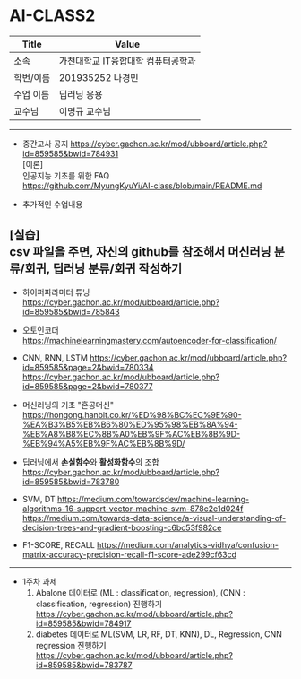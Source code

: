 # AI-CLASS2  

| Title                                      | Value                                                           |
|-------------------------------------------|------------------------------------------------------------------|
| 소속                                      | 가천대학교 IT융합대학 컴퓨터공학과                                |
| 학번/이름                                 | 201935252 나경민                                                |
| 수업 이름                                 | 딥러닝 응용                                                     |
| 교수님                                    | 이명규 교수님                                                   |

---
- 중간고사 공지  https://cyber.gachon.ac.kr/mod/ubboard/article.php?id=859585&bwid=784931  
  [이론]  
인공지능 기초를 위한 FAQ  
https://github.com/MyungKyuYi/AI-class/blob/main/README.md  
+ 추가적인 수업내용
  
[실습]  
csv 파일을 주면, 자신의 github를 참조해서 머신러닝 분류/회귀, 딥러닝 분류/회귀 작성하기  
---

- 하이퍼파라미터 튜닝  
  https://cyber.gachon.ac.kr/mod/ubboard/article.php?id=859585&bwid=785843

- 오토인코더  
  https://machinelearningmastery.com/autoencoder-for-classification/

- CNN, RNN, LSTM
  https://cyber.gachon.ac.kr/mod/ubboard/article.php?id=859585&page=2&bwid=780334  
  https://cyber.gachon.ac.kr/mod/ubboard/article.php?id=859585&page=2&bwid=780377
  
- 머신러닝의 기초 "혼공머신"  
  https://hongong.hanbit.co.kr/%ED%98%BC%EC%9E%90-%EA%B3%B5%EB%B6%80%ED%95%98%EB%8A%94-%EB%A8%B8%EC%8B%A0%EB%9F%AC%EB%8B%9D-%EB%94%A5%EB%9F%AC%EB%8B%9D/

- 딥러닝에서 **손실함수**와 **활성화함수**의 조합
  https://cyber.gachon.ac.kr/mod/ubboard/article.php?id=859585&bwid=783780

- SVM, DT
  https://medium.com/towardsdev/machine-learning-algorithms-16-support-vector-machine-svm-878c2e1d024f
  https://medium.com/towards-data-science/a-visual-understanding-of-decision-trees-and-gradient-boosting-c6bc53f982ce

- F1-SCORE, RECALL
  https://medium.com/analytics-vidhya/confusion-matrix-accuracy-precision-recall-f1-score-ade299cf63cd


---
- 1주차 과제
  1. Abalone 데이터로 (ML : classification, regression), (CNN : classification, regression) 진행하기 https://cyber.gachon.ac.kr/mod/ubboard/article.php?id=859585&bwid=784917  
  2. diabetes 데이터로 ML(SVM, LR, RF, DT, KNN), DL, Regression, CNN regression 진행하기  https://cyber.gachon.ac.kr/mod/ubboard/article.php?id=859585&bwid=783787
